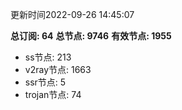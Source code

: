 更新时间2022-09-26 14:45:07

**总订阅: 64**
**总节点: 9746**
**有效节点: 1955**
- ss节点: 213
- v2ray节点: 1663
- ssr节点: 5
- trojan节点: 74
